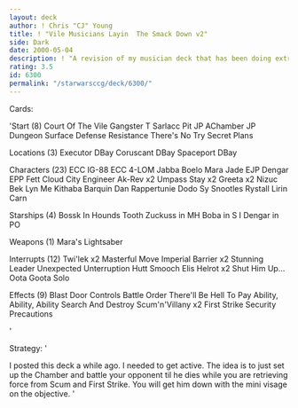 ```yaml
---
layout: deck
author: ! Chris "CJ" Young
title: ! "Vile Musicians Layin  The Smack Down v2"
side: Dark
date: 2000-05-04
description: ! "A revision of my musician deck that has been doing extremely well."
rating: 3.5
id: 6300
permalink: "/starwarsccg/deck/6300/"
---
```

Cards: 

'Start (8)
Court Of The Vile Gangster
T Sarlacc Pit
JP AChamber
JP Dungeon
Surface Defense
Resistance
There's No Try
Secret Plans

Locations (3)
Executor DBay
Coruscant DBay
Spaceport DBay

Characters (23)
ECC IG-88
ECC 4-LOM
Jabba
Boelo
Mara Jade
EJP Dengar
EPP Fett
Cloud City Engineer
Ak-Rev x2
Umpass Stay x2
Greeta x2
Nizuc Bek
Lyn Me
Kithaba
Barquin Dan
Rappertunie
Dodo
Sy Snootles
Rystall
Lirin Carn

Starships (4)
Bossk In Hounds Tooth
Zuckuss in MH
Boba in S I
Dengar in PO

Weapons (1)
Mara's Lightsaber

Interrupts (12)
Twi'lek x2
Masterful Move
Imperial Barrier x2
Stunning Leader
Unexpected Unterruption
Hutt Smooch
Elis Helrot x2
Shut Him Up...
Oota Goota Solo

Effects (9)
Blast Door Controls
Battle Order
There'll Be Hell To Pay
Ability, Ability, Ability
Search And Destroy
Scum'n'Villany x2
First Strike
Security Precautions




'

Strategy: '

I posted this deck a while ago. I needed to get active. The idea is to just set up the Chamber and battle your opponent til he dies while you are retrieving force from Scum and First Strike.
You will get him down with the mini visage on the objective.  '

